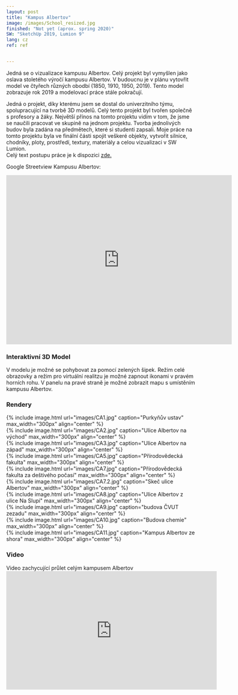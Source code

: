 ```yaml
---
layout: post
title: "Kampus Albertov"
image: /images/School_resized.jpg
finished: "Not yet (aprox. spring 2020)"
SW: "SketchUp 2019, Lumion 9"
lang: cz
ref: ref


---
```



Jedná se o vizualizace kampusu Albertov. Celý projekt byl vymyšlen jako oslava stoletého výročí kampusu Albertov. V budoucnu je v plánu vytovřit model ve čtyřech různých obodbí (1850, 1910, 1950, 2019). Tento model zobrazuje rok 2019 a modelovací práce stále pokračují.

Jedná o projekt, díky kterému jsem se dostal do univerzitního týmu, spolupracující na tvorbě 3D modelů. Celý tento projekt byl tvořen společně s profesory a žáky. Největší přínos na tomto projektu vidím v tom, že jsme se naučili pracovat ve skupině na jednom projektu. Tvorba jednolivých budov byla zadána na předmětech, které si studenti zapsali. Moje práce na tomto projektu byla ve finální části spojit veškeré objekty, vytvořit silnice, chodníky, ploty, prostředí, textury, materiály a celou vizualizaci v SW Lumion. 
<br>
Celý text postupu práce je k dispozici [zde.](https://drive.google.com/file/d/1K18rs1Ysk3W-sxQRkngcqBCPPDChf6AC/view?usp=sharing)

Google Streetview Kampusu Albertov:
<iframe src="https://www.google.com/maps/embed?pb=!4v1578154532410!6m8!1m7!1sIBz5NglI-cO8mSphpNW3kQ!2m2!1d50.06812335049958!2d14.42102467119828!3f50.539742555347516!4f-11.135201394074457!5f0.7820865974627469" width="600" height="450" frameborder="0" style="border:0;" allowfullscreen=""></iframe>

<h3> Interaktivní 3D Model </h3>
V modelu je možné se pohybovat za pomocí zelených šipek. Režim celé obrazovky a režim pro virtuální realitzu je možné zapnout ikonami v pravém horních rohu. V panelu na pravé straně je možné zobrazit mapu s umístěním kampusu Albertov.
<script async src="https://www.theasys.io/static/embed.js" data-theasys="OjJYDu4IrCk0u1sjsyzbnC9VMq1hKa" data-height="600"></script>

<h3> Rendery </h3>
{% include image.html url="images/CA1.jpg" caption="Purkyňův ustav" max_width="300px" align="center" %}
<br>
{% include image.html url="images/CA2.jpg" caption="Ulice Albertov na východ" max_width="300px" align="center" %}
<br>
{% include image.html url="images/CA3.jpg" caption="Ulice Albertov na západ" max_width="300px" align="center" %}
<br>
{% include image.html url="images/CA5.jpg" caption="Přírodovědecká fakulta" max_width="300px" align="center" %}
<br>
{% include image.html url="images/CA7.jpg" caption="Přírodovědecká fakulta za deštivého počasí" max_width="300px" align="center" %}
<br>
{% include image.html url="images/CA7.2.jpg" caption="Skeč ulice Albertov" max_width="300px" align="center" %}
<br>
{% include image.html url="images/CA8.jpg" caption="Ulice Albertov z ulice Na Slupi" max_width="300px" align="center" %}
<br>
{% include image.html url="images/CA9.jpg" caption="budova ČVUT zezadu" max_width="300px" align="center" %}
<br>
{% include image.html url="images/CA10.jpg" caption="Budova chemie" max_width="300px" align="center" %}
<br>
{% include image.html url="images/CA11.jpg" caption="Kampus Albertov ze shora" max_width="300px" align="center" %}
<br>
<h3> Video </h3>
Video zachycující průlet celým kampusem Albertov

<iframe width="560" height="315" src="https://www.youtube.com/embed/K7i0gQ3LmLQ" frameborder="0" allow="accelerometer; autoplay; encrypted-media; gyroscope; picture-in-picture" allowfullscreen></iframe>